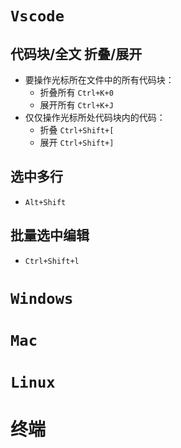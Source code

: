 
# `Vscode`

## 代码块/全文 折叠/展开

- 要操作光标所在文件中的所有代码块：
  - 折叠所有 `Ctrl+K+0`
  - 展开所有 `Ctrl+K+J`
- 仅仅操作光标所处代码块内的代码：
  - 折叠 `Ctrl+Shift+[`
  - 展开 `Ctrl+Shift+]`

## 选中多行

- `Alt+Shift`

## 批量选中编辑

- `Ctrl+Shift+l`

# `Windows`

# `Mac`

# `Linux`

# 终端
